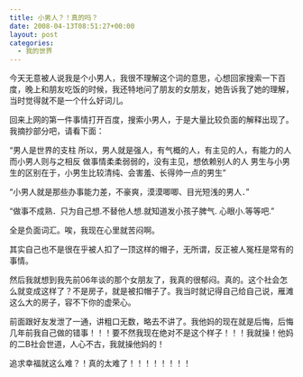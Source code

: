 ```yaml
---
title: 小男人？！真的吗？
date: 2008-04-13T08:51:27+00:00
layout: post
categories:
  - 我的世界
---
```


今天无意被人说我是个小男人，我很不理解这个词的意思，心想回家搜索一下百度，晚上和朋友吃饭的时候，我还特地问了朋友的女朋友，她告诉我了她的理解，当时觉得就不是一个什么好词儿。

回来上网的第一件事情打开百度，搜索小男人，于是大量比较负面的解释出现了。我摘抄部分吧，请看下面：

“男人是世界的支柱 所以，男人就是强人，有气概的人，有主见的人，有能力的人 而小男人则与之相反 做事情柔柔弱弱的，没有主见，想依赖别人的人 男生与小男生的区别在于，小男生比较清纯、会害羞、长得帅一点的男生”

“小男人就是那些办事能力差，不豪爽，漠漠唧唧、目光短浅的男人．”
<!--more-->
“做事不成熟．只为自己想.不替他人想.就知道发小孩子脾气. 心眼小.等等吧.”

全是负面词汇。唉，我现在心里就苦闷啊。

其实自己也不是很在乎被人扣了一顶这样的帽子，无所谓，反正被人冤枉是常有的事情。

然后我就想到我先前06年谈的那个女朋友了，我真的很郁闷。真的。这个社会怎么就变成这样了？不是房子，就是被扣帽子了。我当时就记得自己给自己说，雁滩这么大的房子，容不下你的虚荣心。

前面跟好友发泄了一通，讲粗口无数，略去不讲了。我他妈的现在就是后悔，后悔几年前我自己做的错事！！！要不然我现在绝对不是这个样子！！！我就操！他妈的二B社会世道，人心不古，我就操他妈的！

追求幸福就这么难？！真的太难了！！！！！！！！